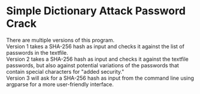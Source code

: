 # Simple Dictionary Attack Password Crack

There are multiple versions of this program.  
Version 1 takes a SHA-256 hash as input and checks it against the list of passwords in the textfile.   
Version 2 takes a SHA-256 hash as input and checks it against the textfile passwords, but also against potential variations of the passwords 
that contain special characters for "added security."  
Version 3 will ask for a SHA-256 hash as input from the command line using argparse for a more user-friendly interface.   
